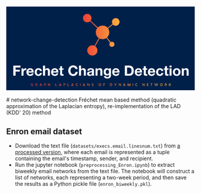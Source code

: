 <p align="center">
	<img src="logo.png" alt="logo frechet" width="600"/>
</p>
# network-change-detection
Fréchet mean based method (quadratic approximation of the Laplacian entropy), re-implementation of the LAD (KDD' 20) method

## Enron email dataset
- Download the text file (`datasets/execs.email.linesnum.txt`) from [a processed version](https://www.cis.jhu.edu/~parky/Enron/), where each email is represented as a tuple containing the email's timestamp, sender, and recipient.
- Run the jupyter notebook (`preprocessing_Enron.ipynb`) to extract biweekly email networks from the text file. The notebook will construct a list of networks, each representing a two-week period, and then save the results as a Python pickle file (`enron_biweekly.pkl`).
